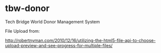 tbw-donor
=========

Tech Bridge World Donor Management System

File Upload from:

http://robertnyman.com/2010/12/16/utilizing-the-html5-file-api-to-choose-upload-preview-and-see-progress-for-multiple-files/
